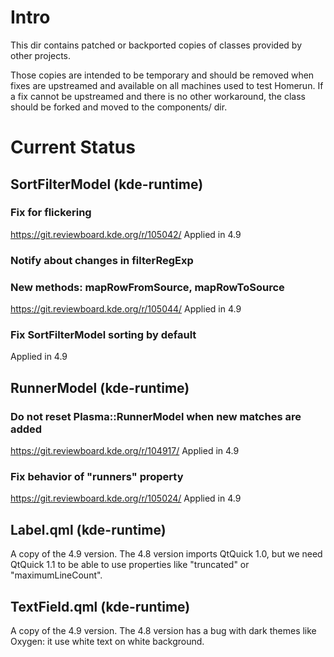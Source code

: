 # Intro

This dir contains patched or backported copies of classes provided by other
projects.

Those copies are intended to be temporary and should be removed when fixes are
upstreamed and available on all machines used to test Homerun. If a fix cannot
be upstreamed and there is no other workaround, the class should be forked and
moved to the components/ dir.

# Current Status

## SortFilterModel (kde-runtime)
### Fix for flickering
https://git.reviewboard.kde.org/r/105042/
Applied in 4.9

### Notify about changes in filterRegExp

### New methods: mapRowFromSource, mapRowToSource
https://git.reviewboard.kde.org/r/105044/
Applied in 4.9

### Fix SortFilterModel sorting by default
Applied in 4.9

## RunnerModel (kde-runtime)
### Do not reset Plasma::RunnerModel when new matches are added
https://git.reviewboard.kde.org/r/104917/
Applied in 4.9

### Fix behavior of "runners" property
https://git.reviewboard.kde.org/r/105024/
Applied in 4.9

## Label.qml (kde-runtime)
A copy of the 4.9 version. The 4.8 version imports QtQuick 1.0, but we need
QtQuick 1.1 to be able to use properties like "truncated" or "maximumLineCount".

## TextField.qml (kde-runtime)
A copy of the 4.9 version. The 4.8 version has a bug with dark themes like
Oxygen: it use white text on white background.
